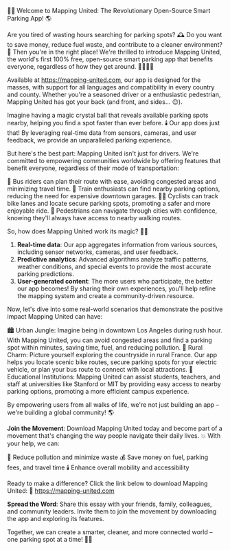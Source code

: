 🚗💥 Welcome to Mapping United: The Revolutionary Open-Source Smart Parking App! 🌎

Are you tired of wasting hours searching for parking spots? 🕰️ Do you want to save money, reduce fuel waste, and contribute to a cleaner environment? 🌟 Then you're in the right place! We're thrilled to introduce Mapping United, the world's first 100% free, open-source smart parking app that benefits everyone, regardless of how they get around. 🚌🚂🚴‍♀️

Available at https://mapping-united.com, our app is designed for the masses, with support for all languages and compatibility in every country and county. Whether you're a seasoned driver or a enthusiastic pedestrian, Mapping United has got your back (and front, and sides... 😉).

Imagine having a magic crystal ball that reveals available parking spots nearby, helping you find a spot faster than ever before. 🕯️ Our app does just that! By leveraging real-time data from sensors, cameras, and user feedback, we provide an unparalleled parking experience.

But here's the best part: Mapping United isn't just for drivers. We're committed to empowering communities worldwide by offering features that benefit everyone, regardless of their mode of transportation:

🚌 Bus riders can plan their route with ease, avoiding congested areas and minimizing travel time.
🚂 Train enthusiasts can find nearby parking options, reducing the need for expensive downtown garages.
🚴‍♀️ Cyclists can track bike lanes and locate secure parking spots, promoting a safer and more enjoyable ride.
🏃 Pedestrians can navigate through cities with confidence, knowing they'll always have access to nearby walking routes.

So, how does Mapping United work its magic? 🧙‍♂️

1. **Real-time data**: Our app aggregates information from various sources, including sensor networks, cameras, and user feedback.
2. **Predictive analytics**: Advanced algorithms analyze traffic patterns, weather conditions, and special events to provide the most accurate parking predictions.
3. **User-generated content**: The more users who participate, the better our app becomes! By sharing their own experiences, you'll help refine the mapping system and create a community-driven resource.

Now, let's dive into some real-world scenarios that demonstrate the positive impact Mapping United can have:

🏙️ Urban Jungle: Imagine being in downtown Los Angeles during rush hour. With Mapping United, you can avoid congested areas and find a parking spot within minutes, saving time, fuel, and reducing pollution.
🌳 Rural Charm: Picture yourself exploring the countryside in rural France. Our app helps you locate scenic bike routes, secure parking spots for your electric vehicle, or plan your bus route to connect with local attractions.
🏫 Educational Institutions: Mapping United can assist students, teachers, and staff at universities like Stanford or MIT by providing easy access to nearby parking options, promoting a more efficient campus experience.

By empowering users from all walks of life, we're not just building an app – we're building a global community! 🌎

**Join the Movement**: Download Mapping United today and become part of a movement that's changing the way people navigate their daily lives. 💥 With your help, we can:

🏃 Reduce pollution and minimize waste
💰 Save money on fuel, parking fees, and travel time
🕯️ Enhance overall mobility and accessibility

Ready to make a difference? Click the link below to download Mapping United: 📲 https://mapping-united.com

**Spread the Word**: Share this essay with your friends, family, colleagues, and community leaders. Invite them to join the movement by downloading the app and exploring its features.

Together, we can create a smarter, cleaner, and more connected world – one parking spot at a time! 🌟💪